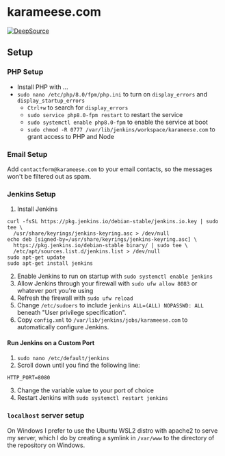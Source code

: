 # karameese.com

[![DeepSource](https://deepsource.io/gh/ajmeese7/karameese.com.svg/?label=active+issues&show_trend=true&token=M8yOCSSOgVKka2ykMLzNJ_mK)](https://deepsource.io/gh/ajmeese7/karameese.com/?ref=repository-badge)

## Setup

### PHP Setup

- Install PHP with ...
- `sudo nano /etc/php/8.0/fpm/php.ini` to turn on `display_errors` and `display_startup_errors`
  - `Ctrl+w` to search for `display_errors`
  - `sudo service php8.0-fpm restart` to restart the service
  - `sudo systemctl enable php8.0-fpm` to enable the service at boot
  - `sudo chmod -R 0777 /var/lib/jenkins/workspace/karameese.com` to grant access to PHP and Node

### Email Setup

Add `contactform@karameese.com` to your email contacts, so the messages won't be filtered out as spam.

### Jenkins Setup

1. Install Jenkins

```shell
curl -fsSL https://pkg.jenkins.io/debian-stable/jenkins.io.key | sudo tee \
  /usr/share/keyrings/jenkins-keyring.asc > /dev/null
echo deb [signed-by=/usr/share/keyrings/jenkins-keyring.asc] \
  https://pkg.jenkins.io/debian-stable binary/ | sudo tee \
  /etc/apt/sources.list.d/jenkins.list > /dev/null
sudo apt-get update
sudo apt-get install jenkins
```

2. Enable Jenkins to run on startup with `sudo systemctl enable jenkins`
3. Allow Jenkins through your firewall with `sudo ufw allow 8083` or whatever port you're using
4. Refresh the firewall with `sudo ufw reload`
5. Change `/etc/sudoers` to include `jenkins ALL=(ALL) NOPASSWD: ALL` beneath "User privilege specification".
6. Copy `config.xml` to `/var/lib/jenkins/jobs/karameese.com` to automatically configure Jenkins.

#### Run Jenkins on a Custom Port

1. `sudo nano /etc/default/jenkins`
2. Scroll down until you find the following line:

```
HTTP_PORT=8080
```

3. Change the variable value to your port of choice
4. Restart Jenkins with `sudo systemctl restart jenkins`

### `localhost` server setup

On Windows I prefer to use the Ubuntu WSL2 distro with apache2 to serve my server, which I do by creating
a symlink in `/var/www` to the directory of the repository on Windows.
